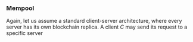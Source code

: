 ### Mempool

Again, let us assume a standard client-server architecture, where every server has its own blockchain replica. A client *C* may send its request to a specific server
<!--stackedit_data:
eyJoaXN0b3J5IjpbLTExMzYyMDc1ODMsLTgxODkzMTc5M119
-->